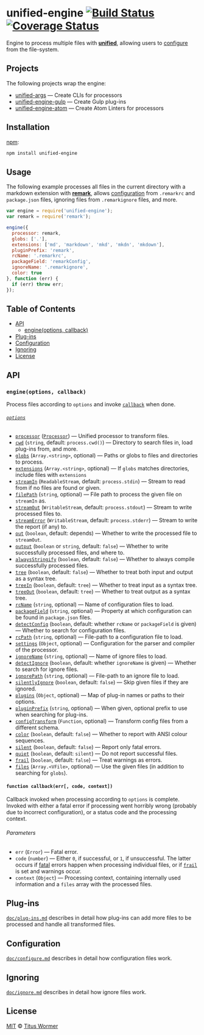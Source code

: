 # unified-engine [![Build Status][travis-badge]][travis] [![Coverage Status][codecov-badge]][codecov]

Engine to process multiple files with [**unified**][unified],
allowing users to [configure][] from the file-system.

## Projects

The following projects wrap the engine:

*   [unified-args][args] — Create CLIs for processors
*   [unified-engine-gulp][gulp] — Create Gulp plug-ins
*   [unified-engine-atom][atom] — Create Atom Linters for processors

## Installation

[npm][npm-install]:

```bash
npm install unified-engine
```

## Usage

The following example processes all files in the current directory
with a markdown extension with [**remark**][remark], allows
[configuration][configure] from `.remarkrc` and `package.json` files,
ignoring files from `.remarkignore` files, and more.

```js
var engine = require('unified-engine');
var remark = require('remark');

engine({
  processor: remark,
  globs: ['.'],
  extensions: ['md', 'markdown', 'mkd', 'mkdn', 'mkdown'],
  pluginPrefix: 'remark',
  rcName: '.remarkrc',
  packageField: 'remarkConfig',
  ignoreName: '.remarkignore',
  color: true
}, function (err) {
  if (err) throw err;
});
```

## Table of Contents

*   [API](#api)
    *   [engine(options, callback)](#engineoptions-callback)
*   [Plug-ins](#plug-ins)
*   [Configuration](#configuration)
*   [Ignoring](#ignoring)
*   [License](#license)

## API

### `engine(options, callback)`

Process files according to `options` and invoke [`callback`][callback]
when done.

###### [`options`][options]

*   [`processor`][processor] ([`Processor`][unified-processor])
    — Unified processor to transform files.
*   [`cwd`][cwd] (`string`, default: `process.cwd()`)
    — Directory to search files in, load plug-ins from, and more.
*   [`globs`][globs] (`Array.<string>`, optional)
    — Paths or globs to files and directories to process.
*   [`extensions`][extensions] (`Array.<string>`, optional)
    — If `globs` matches directories, include files with `extensions`
*   [`streamIn`][stream-in] (`ReadableStream`, default: `process.stdin`)
    — Stream to read from if no files are found or given.
*   [`filePath`][file-path] (`string`, optional)
    — File path to process the given file on `streamIn` as.
*   [`streamOut`][stream-out] (`WritableStream`, default: `process.stdout`)
    — Stream to write processed files to.
*   [`streamError`][stream-error] (`WritableStream`, default:
    `process.stderr`)
    — Stream to write the report (if any) to.
*   [`out`][out] (`boolean`, default: depends)
    — Whether to write the processed file to `streamOut`.
*   [`output`][output] (`boolean` or `string`, default: `false`)
    — Whether to write successfully processed files, and where to.
*   [`alwaysStringify`][always-stringify] (`boolean`, default: `false`)
    — Whether to always compile successfully processed files.
*   [`tree`][tree] (`boolean`, default: `false`)
    — Whether to treat both input and output as a syntax tree.
*   [`treeIn`][tree-in] (`boolean`, default: `tree`)
    — Whether to treat input as a syntax tree.
*   [`treeOut`][tree-out] (`boolean`, default: `tree`)
    — Whether to treat output as a syntax tree.
*   [`rcName`][rc-name] (`string`, optional)
    — Name of configuration files to load.
*   [`packageField`][package-field] (`string`, optional)
    — Property at which configuration can be found in `package.json`
    files.
*   [`detectConfig`][detect-config] (`boolean`, default: whether
    `rcName` or `packageField` is given)
    — Whether to search for configuration files.
*   [`rcPath`][rc-path] (`string`, optional)
    — File-path to a configuration file to load.
*   [`settings`][settings] (`Object`, optional)
    — Configuration for the parser and compiler of the processor.
*   [`ignoreName`][ignore-name] (`string`, optional)
    — Name of ignore files to load.
*   [`detectIgnore`][detect-ignore] (`boolean`, default: whether
    `ignoreName` is given)
    — Whether to search for ignore files.
*   [`ignorePath`][ignore-path] (`string`, optional)
    — File-path to an ignore file to load.
*   [`silentlyIgnore`][silently-ignore] (`boolean`, default: `false`)
    — Skip given files if they are ignored.
*   [`plugins`][plugins] (`Object`, optional)
    — Map of plug-in names or paths to their options.
*   [`pluginPrefix`][plugin-prefix] (`string`, optional)
    — When given, optional prefix to use when searching for plug-ins.
*   [`configTransform`][config-transform] (`Function`, optional)
    — Transform config files from a different schema.
*   [`color`][color] (`boolean`, default: `false`)
    — Whether to report with ANSI colour sequences.
*   [`silent`][silent] (`boolean`, default: `false`)
    — Report only fatal errors.
*   [`quiet`][quiet] (`boolean`, default: `silent`)
    — Do not report successful files.
*   [`frail`][frail] (`boolean`, default: `false`)
    — Treat warnings as errors.
*   [`files`][files] (`Array.<VFile>`, optional)
    — Use the given files (in addition to searching for `globs`).

#### `function callback(err[, code, context])`

Callback invoked when processing according to `options` is complete.
Invoked with either a fatal error if processing went horribly wrong
(probably due to incorrect configuration), or a status code and the
processing context.

###### Parameters

*   `err` (`Error`) — Fatal error.
*   `code` (`number`) — Either `0`, if successful, or `1`, if
    unsuccessful.  The latter occurs if [fatal][] errors
    happen when processing individual files, or if [`frail`][frail]
    is set and warnings occur.
*   `context` (`Object`) — Processing context, containing internally
    used information and a `files` array with the processed files.

## Plug-ins

[`doc/plug-ins.md`][plug-ins] describes in detail how plug-ins
can add more files to be processed and handle all transformed files.

## Configuration

[`doc/configure.md`][configure] describes in detail how configuration
files work.

## Ignoring

[`doc/ignore.md`][ignore] describes in detail how ignore files work.

## License

[MIT][license] © [Titus Wormer][author]

<!-- Definitions -->

[travis-badge]: https://img.shields.io/travis/wooorm/unified-engine.svg

[travis]: https://travis-ci.org/wooorm/unified-engine

[codecov-badge]: https://img.shields.io/codecov/c/github/wooorm/unified-engine.svg

[codecov]: https://codecov.io/github/wooorm/unified-engine

[npm-install]: https://docs.npmjs.com/cli/install

[license]: LICENSE

[author]: http://wooorm.com

[unified]: https://github.com/wooorm/unified

[unified-processor]: https://github.com/wooorm/unified#processor

[remark]: https://github.com/wooorm/remark

[fatal]: https://github.com/wooorm/vfile#vfilefailreason-position-ruleid

[callback]: #function-callbackerr-code-context

[options]: doc/options.md#options

[processor]: doc/options.md#optionsprocessor

[cwd]: doc/options.md#optionscwd

[globs]: doc/options.md#optionsglobs

[extensions]: doc/options.md#optionsextensions

[stream-in]: doc/options.md#optionsstreamin

[file-path]: doc/options.md#optionsfilepath

[stream-out]: doc/options.md#optionsstreamout

[stream-error]: doc/options.md#optionsstreamerror

[out]: doc/options.md#optionsout

[output]: doc/options.md#optionsoutput

[always-stringify]: doc/options.md#optionsalwaysstringify

[tree]: doc/options.md#optionstree

[tree-in]: doc/options.md#optionstreein

[tree-out]: doc/options.md#optionstreeout

[detect-config]: doc/options.md#optionsdetectconfig

[rc-name]: doc/options.md#optionsrcname

[package-field]: doc/options.md#optionspackagefield

[rc-path]: doc/options.md#optionsrcpath

[settings]: doc/options.md#optionssettings

[detect-ignore]: doc/options.md#optionsdetectignore

[ignore-name]: doc/options.md#optionsignorename

[ignore-path]: doc/options.md#optionsignorepath

[silently-ignore]: doc/options.md#optionssilentlyignore

[plugin-prefix]: doc/options.md#optionspluginprefix

[config-transform]: doc/options.md#optionsconfigtransform

[plugins]: doc/options.md#optionsplugins

[color]: doc/options.md#optionscolor

[silent]: doc/options.md#optionssilent

[quiet]: doc/options.md#optionsquiet

[frail]: doc/options.md#optionsfrail

[files]: doc/options.md#optionsfiles

[configure]: doc/configure.md

[ignore]: doc/ignore.md

[plug-ins]: doc/plug-ins.md

[atom]: https://github.com/wooorm/unified-engine-atom

[gulp]: https://github.com/wooorm/unified-engine-gulp

[args]: https://github.com/wooorm/unified-args
